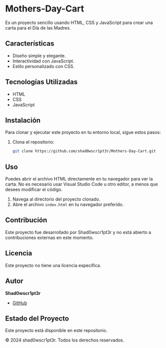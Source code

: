 # Mothers-Day-Cart

Es un proyecto sencillo usando HTML, CSS y JavaScript para crear una carta para el Día de las Madres.

## Características

- Diseño simple y elegante.
- Interactividad con JavaScript.
- Estilo personalizado con CSS.

## Tecnologías Utilizadas

- HTML
- CSS
- JavaScript

## Instalación

Para clonar y ejecutar este proyecto en tu entorno local, sigue estos pasos:

1. Clona el repositorio:
   ```bash
   git clone https://github.com/shad0wscr1pt3r/Mothers-Day-Cart.git
   ```

## Uso

Puedes abrir el archivo HTML directamente en tu navegador para ver la carta. No es necesario usar Visual Studio Code u otro editor, a menos que desees modificar el código.

1. Navega al directorio del proyecto clonado.
2. Abre el archivo `index.html` en tu navegador preferido.

## Contribución

Este proyecto fue desarrollado por Shad0wscr1pt3r y no está abierto a contribuciones externas en este momento.

## Licencia

Este proyecto no tiene una licencia específica.

## Autor

**Shad0wscr1pt3r**

- [GitHub](https://github.com/shad0wscr1pt3r)

## Estado del Proyecto

Este proyecto está disponible en este repositorio.

© 2024 shad0wscr1pt3r. Todos los derechos reservados.
